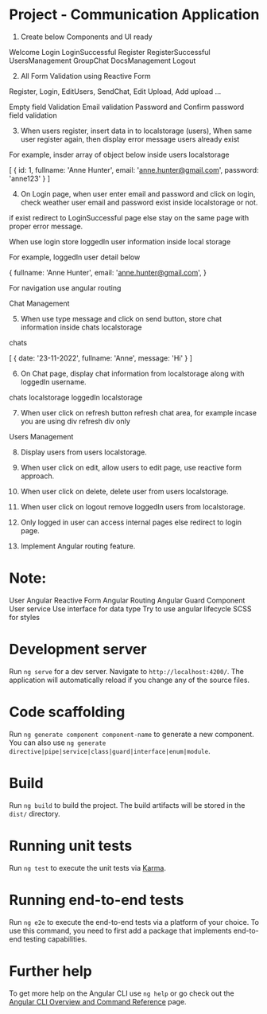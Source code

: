 # Project - Communication Application 

1. Create below Components and UI ready

Welcome
Login 
LoginSuccessful
Register 
RegisterSuccessful
UsersManagement 
GroupChat 
DocsManagement
Logout 

2. All Form Validation using Reactive Form

Register, Login, EditUsers, SendChat, Edit Upload, Add upload ...

Empty field Validation
Email validation 
Password and Confirm password field validation 

3. When users register, insert data in to localstorage (users), When same user register again, then display error message users already exist

For example, insder array of object below inside users localstorage

[
    {
        id: 1,
        fullname: 'Anne Hunter',
        email: 'anne.hunter@gmail.com',
        password: 'anne123'
    }
]

4. On Login page, when user enter email and password and click on login, check weather user email and password exist inside localstorage or not.

if exist redirect to LoginSuccessful page else stay on the same page with proper error message.

When use login store loggedIn user information inside local storage

For example, loggedIn user detail below 

{
    fullname: 'Anne Hunter',
    email: 'anne.hunter@gmail.com',
}

For navigation use angular routing

Chat Management 

5. When use type message and click on send button, store chat information inside chats localstorage

chats 

[
    {
        date: '23-11-2022',
        fullname: 'Anne',
        message: 'Hi'
    }
]

6. On Chat page, display chat information from localstorage along with loggedIn username.

chats localstorage
loggedIn localstorage

7. When user click on refresh button refresh chat area, for example incase you are using div refresh div only 

Users Management

8. Display users from users localstorage.

9. When user click on edit, allow users to edit page, use reactive form approach.

10. When user click on delete, delete user from users localstorage.

11. When user click on logout remove loggedIn users from localstorage. 

12. Only logged in user can access internal pages else redirect to login page.

13. Implement Angular routing feature.


# Note:

User Angular Reactive Form 
Angular Routing 
Angular Guard
Component 
User service 
Use interface for data type 
Try to use angular lifecycle 
SCSS for styles 


# Development server

Run `ng serve` for a dev server. Navigate to `http://localhost:4200/`. The application will automatically reload if you change any of the source files.

# Code scaffolding

Run `ng generate component component-name` to generate a new component. You can also use `ng generate directive|pipe|service|class|guard|interface|enum|module`.

# Build

Run `ng build` to build the project. The build artifacts will be stored in the `dist/` directory.

# Running unit tests

Run `ng test` to execute the unit tests via [Karma](https://karma-runner.github.io).

# Running end-to-end tests

Run `ng e2e` to execute the end-to-end tests via a platform of your choice. To use this command, you need to first add a package that implements end-to-end testing capabilities.

# Further help

To get more help on the Angular CLI use `ng help` or go check out the [Angular CLI Overview and Command Reference](https://angular.io/cli) page.
